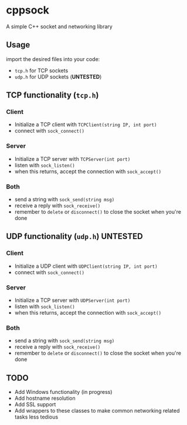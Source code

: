 # cppsock
A simple C++ socket and networking library

## Usage

import the desired files into your code:
* `tcp.h` for TCP sockets
* `udp.h` for UDP sockets (**UNTESTED**)

## TCP functionality (`tcp.h`)
### Client
* Initialize a TCP client with `TCPClient(string IP, int port)`
* connect with `sock_connect()`

### Server
* Initialize a TCP server with `TCPServer(int port)`
* listen with `sock_listen()`
* when this returns, accept the connection with `sock_accept()`

### Both
* send a string with `sock_send(string msg)`
* receive a reply with `sock_receive()`
* remember to `delete` or `disconnect()` to close the socket when you're done

## UDP functionality (`udp.h`) **UNTESTED**
### Client
* Initialize a UDP client with `UDPClient(string IP, int port)`
* connect with `sock_connect()`

### Server
* Initialize a TCP server with `UDPServer(int port)`
* listen with `sock_listen()`
* when this returns, accept the connection with `sock_accept()`

### Both
* send a string with `sock_send(string msg)`
* receive a reply with `sock_receive()`
* remember to `delete` or `disconnect()` to close the socket when you're done


## TODO
* Add Windows functionality (in progress)
* Add hostname resolution
* Add SSL support
* Add wrappers to these classes to make common networking related tasks less tedious